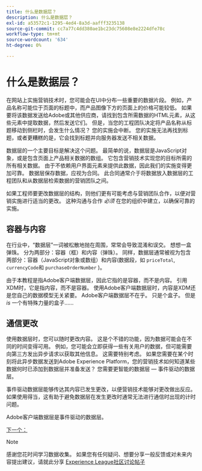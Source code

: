 ```yaml
---
title: 什么是数据层？
description: 什么是数据层？
exl-id: a53572c1-1295-4ed4-8a3d-aafff3235138
source-git-commit: cc7a77c4dd380ae1bc23dc75608e8e2224dfe78c
workflow-type: tm+mt
source-wordcount: '634'
ht-degree: 0%

---
```


# 什么是数据层？

在网站上实施营销技术时，您可能会在UI中分布一些重要的数据片段。 例如，产品名称可能位于页面的标题中，而产品图像下方的页面上的价格可能较低。 如果要将该数据发送给Adobe或其他供应商，请找到包含所需数据的HTML元素，从这些元素中提取数据，然后发送它们。 但是，当您的工程团队决定将产品名称从标题移动到侧栏时，会发生什么情况？ 您的实施会中断。 您的实施无法再找到标题，或者更糟糕的是，它会找到标题并向服务器发送不相关数据。

数据层的一个主要目标是解决这个问题。 最简单的说，数据层是JavaScript对象，或是包含页面上产品相关数据的数组。 它包含营销技术实现您的目标所需的所有相关数据。 由于不依赖用户界面元素来提供此数据，因此我们的实施变得更加可靠。 数据层保存数据，应视为合同。 此合同通常介于将数据放入数据层的工程团队和从数据层检索数据的营销团队之间。

如果工程师要更改数据层的结构，则他们更有可能考虑与营销团队合作，以便对营销实施进行适当的更改。 这种沟通与合作 _必须_ 在您的组织中建立，以确保可靠的实施。

## 容器与内容

在行业中，“数据层”一词被松散地抛在周围，常常会导致混淆和误交。 想想一盒弹珠。 分为两部分：容器（框）和内容（弹珠）。 同样，数据层通常被视为包含两部分：容器（JavaScript对象或数组）和内容(数据段，如 `priceTotal`, `currencyCode`和 `purchaseOrderNumber` )。

由于本教程是指Adobe客户端数据层，因此它指的是容器，而不是内容。 引用XDM时，它是指内容，而不是容器。 使用Adobe客户端数据层时，内容是XDM还是您自己的数据模型无关紧要。 Adobe客户端数据层不在乎。 只是个盒子。 但是 _is_ 一个有特殊力量的盒子……

## 通信更改

使用数据层时，您可以随时更改内容。 这是个不错的功能，因为数据可能会在不同的时间变得可用。 例如，您可能会立即获得一些有关用户的数据，但可能需要向第三方发出异步请求以获取其他信息。 这需要特别考虑。 如果您需要在某个时刻将此异步数据发送到Adobe Experience Platform，您的营销技术如何知道某些数据何时已添加到数据层并准备发送？ 您需要更智能的数据层 — 事件驱动的数据层。

事件驱动数据层能够传达其内容已发生更改，以便营销技术能够对更改做出反应。 如果使用得当，这有助于避免数据层在发生更改时通常无法进行通信时出现的计时问题。

Adobe客户端数据层是事件驱动的数据层。

[下一个： ](how-to-use-the-adobe-client-data-layer.md)

>[!NOTE]
>
>感谢您花时间学习数据收集。 如果您有任何疑问、想要分享一般反馈或对未来内容提出建议，请就此分享 [Experience League社区讨论帖子](https://experienceleaguecommunities.adobe.com/t5/adobe-experience-platform-launch/tutorial-discussion-use-adobe-experience-platform-data/m-p/543877)
